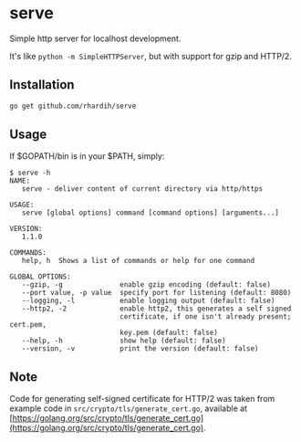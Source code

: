 # serve
Simple http server for localhost development.

It's like `python -m SimpleHTTPServer`, but with support for gzip and HTTP/2.

## Installation

```bash
go get github.com/rhardih/serve
```

## Usage

If $GOPATH/bin is in your $PATH, simply:


```
$ serve -h
NAME:
   serve - deliver content of current directory via http/https

USAGE:
   serve [global options] command [command options] [arguments...]

VERSION:
   1.1.0

COMMANDS:
   help, h  Shows a list of commands or help for one command

GLOBAL OPTIONS:
   --gzip, -g              enable gzip encoding (default: false)
   --port value, -p value  specify port for listening (default: 8080)
   --logging, -l           enable logging output (default: false)
   --http2, -2             enable http2, this generates a self signed
                           certificate, if one isn't already present; cert.pem,
                           key.pem (default: false)
   --help, -h              show help (default: false)
   --version, -v           print the version (default: false)
```

## Note

Code for generating self-signed certificate for HTTP/2 was taken from example code in `src/crypto/tls/generate_cert.go`, available at [https://golang.org/src/crypto/tls/generate_cert.go](https://golang.org/src/crypto/tls/generate_cert.go).
